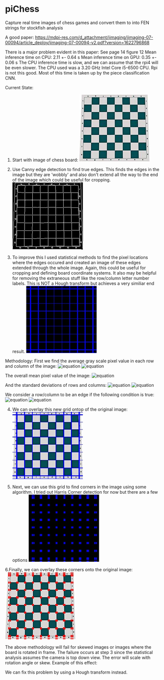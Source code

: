 # piChess
Capture real time images of chess games and convert them to into FEN strings for stockfish analysis

A good paper:
https://mdpi-res.com/d_attachment/jimaging/jimaging-07-00094/article_deploy/jimaging-07-00094-v2.pdf?version=1622796868

There is a major problem evident in this paper:
  See page 14 figure 12
  Mean inference time on CPU: 2.11 +- 0.64 s
  Mean inference time on GPU: 0.35 +- 0.06 s
The CPU inference time is slow, and we can assume that the rpi4 will be even slower. The CPU used was a 3.20 GHz Intel Core i5-6500 CPU. Rpi is not this good. Most of this time is taken up by the piece classification CNN.

Current State:

1. Start with image of chess board:
![alt text](https://github.com/mlitton10/piChess/blob/main/test_images/blank_board_2.jpeg?raw=true)

2. Use Canny edge detection to find true edges. This finds the edges in the image but they are 'wobbly' and also don't extend all the way to the end of the image which could be useful for cropping. 
![alt text](https://github.com/mlitton10/piChess/blob/main/test_images/canny_edges_only.jpeg?raw=true)

3. To improve this I used statistical methods to find the pixel locations where the edges occured and created an image of these edges extended through the whole image. Again, this could be useful for cropping and defining board coordinate systems. It also may be helpful for removing the extraneous stuff like the row/column letter number labels. This is NOT a Hough transform but achieves a very similiar end result.
![alt text](https://github.com/mlitton10/piChess/blob/main/test_images/clean_edges_only.jpeg?raw=true)

Methodology:
First we find the average gray scale pixel value in each row and column of the image:
![equation](https://latex.codecogs.com/png.image?\dpi{120}\bg{white}\left<&space;Pixel_{row,i}\right>&space;=&space;\frac{1}{N_{col}}\sum_{j=1}^{N_{col}}Pixel(i,j)&space;)
![equation](https://latex.codecogs.com/png.image?\dpi{120}\bg{white}\left<&space;Pixel_{column,j}\right>&space;=&space;\frac{1}{N_{row}}\sum_{i=1}^{N_{row}}Pixel(i,j)&space;)

The overall mean pixel value of the image:
![equation](https://latex.codecogs.com/png.image?\dpi{120}\bg{white}\left<&space;Pixel\right>&space;=&space;\frac{1}{N_{row}N_{col}}\sum_{i=1}^{N_{row}}\sum_{j=1}^{N_{col}}Pixel(i,j)&space;)

And the standard deviations of rows and columns:
![equation](https://latex.codecogs.com/png.image?\dpi{120}\bg{white}\sigma_{row,i}&space;=&space;\sqrt{\frac{1}{N_{col}}\sum_{j=1}^{N_{col}}Pixel(i,j)-\left<Pixel_{row,i}\right>}&space;)
![equation](https://latex.codecogs.com/png.image?\dpi{120}\bg{white}\sigma_{column,j}&space;=&space;\sqrt{\frac{1}{N_{row}}\sum_{i=1}^{N_{row}}Pixel(i,j)-\left<Pixel_{column,j}\right>}&space;)

We consider a row/column to be an edge if the following condition is true:
![equation](https://latex.codecogs.com/png.image?\dpi{120}\bg{white}\left<&space;Pixel_{row,i}\right>&space;>&space;\left<&space;Pixel&space;\right>&space;&plus;&space;1.25&space;\sigma_{row,i})
![equation](https://latex.codecogs.com/png.image?\dpi{120}\bg{white}\left<&space;Pixel_{column,j}\right>&space;>&space;\left<&space;Pixel&space;\right>&space;&plus;&space;1.25&space;\sigma_{column,j})


4. We can overlay this new grid ontop of the original image:
![alt text](https://github.com/mlitton10/piChess/blob/main/test_images/board_with_clean_edges.jpeg?raw=true)

5. Next, we can use this grid to find corners in the image using some algorithm. I tried out Harris Corner detection for now but there are a few options
![alt text](https://github.com/mlitton10/piChess/blob/main/test_images/corners_only_image.jpeg?raw=true)


6.Finally, we can overlay these corners onto the original image:
![alt text](https://github.com/mlitton10/piChess/blob/main/test_images/board_with_corners.jpeg?raw=true)


The above methodology will fail for skewed images or images where the board is rotated in frame. The failure occurs at step 3 since the statistical analysis assumes the camera is top down view. The error will scale with rotation angle or skew. Example of this effect:


We can fix this problem by using a Hough transform instead.
